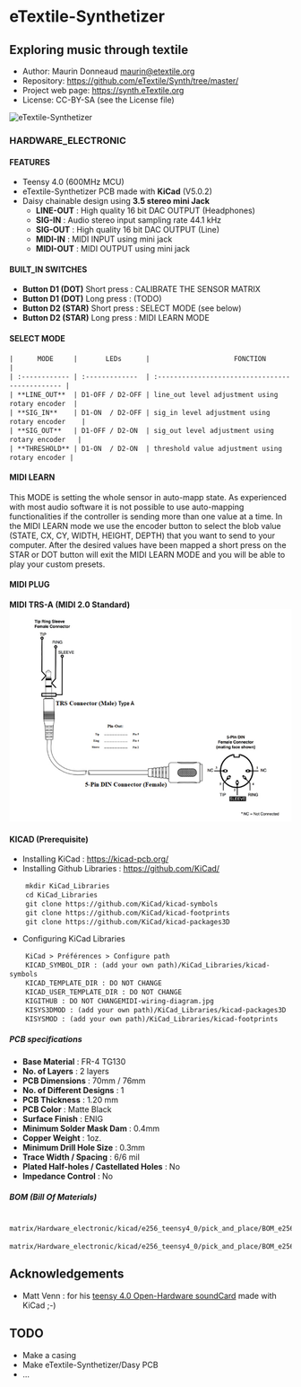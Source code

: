 # eTextile-Synthetizer
## Exploring music through textile
- Author: Maurin Donneaud <maurin@etextile.org>
- Repository: https://github.com/eTextile/Synth/tree/master/
- Project web page: https://synth.eTextile.org
- License: CC-BY-SA (see the License file)

![eTextile-Synthetizer](https://live.staticflickr.com/65535/50866131211_85efdc979a_c_d.jpg)

### HARDWARE_ELECTRONIC
#### FEATURES
- Teensy 4.0 (600MHz MCU)
- eTextile-Synthetizer PCB made with **KiCad** (V5.0.2)
- Daisy chainable design using **3.5 stereo mini Jack**
    - **LINE-OUT** : High quality 16 bit DAC OUTPUT (Headphones)
    - **SIG-IN** : Audio stereo input sampling rate 44.1 kHz
    - **SIG-OUT** : High quality 16 bit DAC OUTPUT (Line)
    - **MIDI-IN** : MIDI INPUT using mini jack 
    - **MIDI-OUT** : MIDI OUTPUT using mini jack

#### BUILT_IN SWITCHES
- **Button D1 (DOT)** Short press : CALIBRATE THE SENSOR MATRIX
- **Button D1 (DOT)** Long press : (TODO)
- **Button D2 (STAR)** Short press : SELECT MODE (see below)
- **Button D2 (STAR)** Long press : MIDI LEARN MODE

#### SELECT MODE

    |      MODE     |       LEDs      |                     FONCTION                    |
    | :------------ | :-------------  | :---------------------------------------------- |
    | **LINE_OUT**  | D1-OFF / D2-OFF | line_out level adjustment using rotary encoder  |
    | **SIG_IN**    | D1-ON  / D2-OFF | sig_in level adjustment using rotary encoder    |
    | **SIG_OUT**   | D1-OFF / D2-ON  | sig_out level adjustment using rotary encoder   |
    | **THRESHOLD** | D1-ON  / D2-ON  | threshold value adjustment using rotary encoder |

#### MIDI LEARN
This MODE is setting the whole sensor in auto-mapp state.
As experienced with most audio software it is not possible to use auto-mapping functionalities if the controller is sending more than one value at a time. In the MIDI LEARN mode we use the encoder button to select the blob value (STATE, CX, CY, WIDTH, HEIGHT, DEPTH) that you want to send to your computer. After the desired values have been mapped a short press on the STAR or DOT button will exit the MIDI LEARN MODE and you will be able to play your custom presets.

#### MIDI PLUG
**MIDI TRS-A (MIDI 2.0 Standard)**
![Hardware MIDI](./docs/MIDI-wiring-diagram.jpg)

#### KICAD (Prerequisite)
- Installing KiCad : https://kicad-pcb.org/
- Installing Github Libraries : https://github.com/KiCad/
```
    mkdir KiCad_Libraries
    cd KiCad_Libraries
    git clone https://github.com/KiCad/kicad-symbols
    git clone https://github.com/KiCad/kicad-footprints
    git clone https://github.com/KiCad/kicad-packages3D
```
- Configuring KiCad Libraries
```
    KiCad > Préférences > Configure path
    KICAD_SYMBOL_DIR : (add your own path)/KiCad_Libraries/kicad-symbols
    KICAD_TEMPLATE_DIR : DO NOT CHANGE
    KICAD_USER_TEMPLATE_DIR : DO NOT CHANGE
    KIGITHUB : DO NOT CHANGEMIDI-wiring-diagram.jpg
    KISYS3DMOD : (add your own path)/KiCad_Libraries/kicad-packages3D
    KISYSMOD : (add your own path)/KiCad_Libraries/kicad-footprints
```
##### PCB specifications
- **Base Material** : FR-4 TG130
- **No. of Layers** : 2 layers
- **PCB Dimensions** : 70mm / 76mm
- **No. of Different Designs** : 1
- **PCB Thickness** : 1.20 mm
- **PCB Color** : Matte Black
- **Surface Finish** : ENIG
- **Minimum Solder Mask Dam** : 0.4mm
- **Copper Weight** : 1oz.
- **Minimum Drill Hole Size** : 0.3mm
- **Trace Width / Spacing** : 6/6 mil
- **Plated Half-holes / Castellated Holes** : No
- **Impedance Control** : No

##### BOM (Bill Of Materials)
```
    matrix/Hardware_electronic/kicad/e256_teensy4_0/pick_and_place/BOM_e256_teensy4_0.xls
    matrix/Hardware_electronic/kicad/e256_teensy4_0/pick_and_place/BOM_e256_teensy4_0.cvs
```

## Acknowledgements
-  Matt Venn : for his [teensy 4.0 Open-Hardware soundCard](https://github.com/mattvenn/teensy-audio-fx) made with KiCad ;-)

## TODO
- Make a casing
- Make eTextile-Synthetizer/Dasy PCB
- ...
